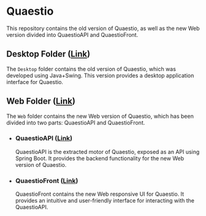 # Quaestio

This repository contains the old version of Quaestio, as well as the new Web version divided into QuaestioAPI and QuaestioFront.

## Desktop Folder ([Link](/Desktop))

The `Desktop` folder contains the old version of Quaestio, which was developed using Java+Swing. This version provides a desktop application interface for Quaestio.

## Web Folder ([Link](/Web))

The `Web` folder contains the new Web version of Quaestio, which has been divided into two parts: QuaestioAPI and QuaestioFront.

- ### QuaestioAPI ([Link](/Web/QuaestioAPI))

  QuaestioAPI is the extracted motor of Quaestio, exposed as an API using Spring Boot. It provides the backend functionality for the new Web version of Quaestio.

- ### QuaestioFront ([Link](/Web/QuaestioFront))

  QuaestioFront contains the new Web responsive UI for Quaestio. It provides an intuitive and user-friendly interface for interacting with the QuaestioAPI.
